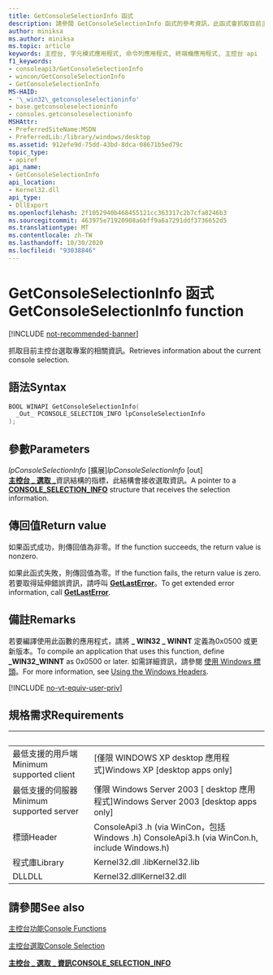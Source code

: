 ```yaml
---
title: GetConsoleSelectionInfo 函式
description: 請參閱 GetConsoleSelectionInfo 函式的參考資訊，此函式會抓取目前主控台選取專案的相關資訊。
author: miniksa
ms.author: miniksa
ms.topic: article
keywords: 主控台, 字元模式應用程式, 命令列應用程式, 終端機應用程式, 主控台 api
f1_keywords:
- consoleapi3/GetConsoleSelectionInfo
- wincon/GetConsoleSelectionInfo
- GetConsoleSelectionInfo
MS-HAID:
- '\_win32\_getconsoleselectioninfo'
- base.getconsoleselectioninfo
- consoles.getconsoleselectioninfo
MSHAttr:
- PreferredSiteName:MSDN
- PreferredLib:/library/windows/desktop
ms.assetid: 912efe9d-75dd-43bd-8dca-08671b5ed79c
topic_type:
- apiref
api_name:
- GetConsoleSelectionInfo
api_location:
- Kernel32.dll
api_type:
- DllExport
ms.openlocfilehash: 2f1052940b468455121cc363317c2b7cfa8246b3
ms.sourcegitcommit: 463975e71920908a6bff9a6a7291ddf3736652d5
ms.translationtype: MT
ms.contentlocale: zh-TW
ms.lasthandoff: 10/30/2020
ms.locfileid: "93038846"
---
```

# <a name="getconsoleselectioninfo-function"></a><span data-ttu-id="48a8f-104">GetConsoleSelectionInfo 函式</span><span class="sxs-lookup"><span data-stu-id="48a8f-104">GetConsoleSelectionInfo function</span></span>

[!INCLUDE [not-recommended-banner](./includes/not-recommended-banner.md)]

<span data-ttu-id="48a8f-105">抓取目前主控台選取專案的相關資訊。</span><span class="sxs-lookup"><span data-stu-id="48a8f-105">Retrieves information about the current console selection.</span></span>

## <a name="syntax"></a><span data-ttu-id="48a8f-106">語法</span><span class="sxs-lookup"><span data-stu-id="48a8f-106">Syntax</span></span>

```C
BOOL WINAPI GetConsoleSelectionInfo(
  _Out_ PCONSOLE_SELECTION_INFO lpConsoleSelectionInfo
);
```

## <a name="parameters"></a><span data-ttu-id="48a8f-107">參數</span><span class="sxs-lookup"><span data-stu-id="48a8f-107">Parameters</span></span>

<span data-ttu-id="48a8f-108">*lpConsoleSelectionInfo* \[擴展\]</span><span class="sxs-lookup"><span data-stu-id="48a8f-108">*lpConsoleSelectionInfo* \[out\]</span></span>  
<span data-ttu-id="48a8f-109">[**主控台 \_ 選取 \_**](console-selection-info-str.md)資訊結構的指標，此結構會接收選取資訊。</span><span class="sxs-lookup"><span data-stu-id="48a8f-109">A pointer to a [**CONSOLE\_SELECTION\_INFO**](console-selection-info-str.md) structure that receives the selection information.</span></span>

## <a name="return-value"></a><span data-ttu-id="48a8f-110">傳回值</span><span class="sxs-lookup"><span data-stu-id="48a8f-110">Return value</span></span>

<span data-ttu-id="48a8f-111">如果函式成功，則傳回值為非零。</span><span class="sxs-lookup"><span data-stu-id="48a8f-111">If the function succeeds, the return value is nonzero.</span></span>

<span data-ttu-id="48a8f-112">如果此函式失敗，則傳回值為零。</span><span class="sxs-lookup"><span data-stu-id="48a8f-112">If the function fails, the return value is zero.</span></span> <span data-ttu-id="48a8f-113">若要取得延伸錯誤資訊，請呼叫 [**GetLastError**](https://msdn.microsoft.com/library/windows/desktop/ms679360)。</span><span class="sxs-lookup"><span data-stu-id="48a8f-113">To get extended error information, call [**GetLastError**](https://msdn.microsoft.com/library/windows/desktop/ms679360).</span></span>

## <a name="remarks"></a><span data-ttu-id="48a8f-114">備註</span><span class="sxs-lookup"><span data-stu-id="48a8f-114">Remarks</span></span>

<span data-ttu-id="48a8f-115">若要編譯使用此函數的應用程式，請將 **\_ WIN32 \_ WINNT** 定義為0x0500 或更新版本。</span><span class="sxs-lookup"><span data-stu-id="48a8f-115">To compile an application that uses this function, define **\_WIN32\_WINNT** as 0x0500 or later.</span></span> <span data-ttu-id="48a8f-116">如需詳細資訊，請參閱 [使用 Windows 標頭](https://msdn.microsoft.com/library/windows/desktop/aa383745)。</span><span class="sxs-lookup"><span data-stu-id="48a8f-116">For more information, see [Using the Windows Headers](https://msdn.microsoft.com/library/windows/desktop/aa383745).</span></span>

[!INCLUDE [no-vt-equiv-user-priv](./includes/no-vt-equiv-user-priv.md)]

## <a name="requirements"></a><span data-ttu-id="48a8f-117">規格需求</span><span class="sxs-lookup"><span data-stu-id="48a8f-117">Requirements</span></span>

| &nbsp; | &nbsp; |
|-|-|
| <span data-ttu-id="48a8f-118">最低支援的用戶端</span><span class="sxs-lookup"><span data-stu-id="48a8f-118">Minimum supported client</span></span> | <span data-ttu-id="48a8f-119">\[僅限 WINDOWS XP desktop 應用程式\]</span><span class="sxs-lookup"><span data-stu-id="48a8f-119">Windows XP \[desktop apps only\]</span></span> |
| <span data-ttu-id="48a8f-120">最低支援的伺服器</span><span class="sxs-lookup"><span data-stu-id="48a8f-120">Minimum supported server</span></span> | <span data-ttu-id="48a8f-121">僅限 Windows Server 2003 \[ desktop 應用程式\]</span><span class="sxs-lookup"><span data-stu-id="48a8f-121">Windows Server 2003 \[desktop apps only\]</span></span> |
| <span data-ttu-id="48a8f-122">標頭</span><span class="sxs-lookup"><span data-stu-id="48a8f-122">Header</span></span> | <span data-ttu-id="48a8f-123">ConsoleApi3 .h (via WinCon，包括 Windows .h) </span><span class="sxs-lookup"><span data-stu-id="48a8f-123">ConsoleApi3.h (via WinCon.h, include Windows.h)</span></span> |
| <span data-ttu-id="48a8f-124">程式庫</span><span class="sxs-lookup"><span data-stu-id="48a8f-124">Library</span></span> | <span data-ttu-id="48a8f-125">Kernel32.dll .lib</span><span class="sxs-lookup"><span data-stu-id="48a8f-125">Kernel32.lib</span></span> |
| <span data-ttu-id="48a8f-126">DLL</span><span class="sxs-lookup"><span data-stu-id="48a8f-126">DLL</span></span> | <span data-ttu-id="48a8f-127">Kernel32.dll</span><span class="sxs-lookup"><span data-stu-id="48a8f-127">Kernel32.dll</span></span> |

## <a name="see-also"></a><span data-ttu-id="48a8f-128">請參閱</span><span class="sxs-lookup"><span data-stu-id="48a8f-128">See also</span></span>

[<span data-ttu-id="48a8f-129">主控台功能</span><span class="sxs-lookup"><span data-stu-id="48a8f-129">Console Functions</span></span>](console-functions.md)

[<span data-ttu-id="48a8f-130">主控台選取</span><span class="sxs-lookup"><span data-stu-id="48a8f-130">Console Selection</span></span>](console-selection.md)

[<span data-ttu-id="48a8f-131">**主控台 \_ 選取 \_ 資訊**</span><span class="sxs-lookup"><span data-stu-id="48a8f-131">**CONSOLE\_SELECTION\_INFO**</span></span>](console-selection-info-str.md)

